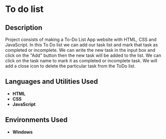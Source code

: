 <h1> To do list </h1>

<h2>Description</h2>
Project consists of making a To-Do List App website with HTML, CSS and JavaScript. 
In this To Do list we can add our task list and mark that task as completed or incomplete. We can write the new task in the input box and click on the "Add" button then the new task will be added to the list. We can click on the task name to mark it as completed or incomplete task. We will add a close icon to delete the particular task from the ToDo list.
<br />


<h2>Languages and Utilities Used</h2>

- <b>HTML</b> 
- <b>CSS</b>
- <b>JavaScript</b>

<h2>Environments Used </h2>

- <b>Windows</b> 

<!--
<h2>RESULT</h2>

<p align="center">
Launch the utility: <br/>
<img src="https://i.imgur.com/62TgaWL.png" height="80%" width="80%" alt="Disk Sanitization Steps"/>
<br />
-->
</p>

<!--
 ```diff
- text in red
+ text in green
! text in orange
# text in gray
@@ text in purple (and bold)@@
```
--!>
